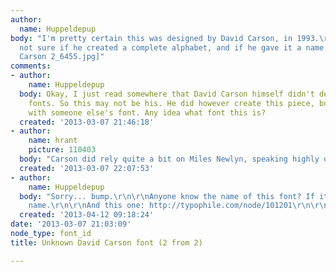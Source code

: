 ```yaml
---
author:
  name: Huppeldepup
body: "I'm pretty certain this was designed by David Carson, in 1993.\r\n\r\nBut I'm
  not sure if he created a complete alphabet, and if he gave it a name.\r\n\r\n[img:sites/default/files/old-images/David
  Carson 2_6455.jpg]"
comments:
- author:
    name: Huppeldepup
  body: Okay, I just read somewhere that David Carson himself didn't design that many
    fonts. So this may not be his. He did however create this piece, but then probably
    with someone else's font. Any idea what font this is?
  created: '2013-03-07 21:46:18'
- author:
    name: hrant
    picture: 110403
  body: "Carson did rely quite a bit on Miles Newlyn, speaking highly of him.\r\n\r\nhhp\r\n"
  created: '2013-03-07 22:07:53'
- author:
    name: Huppeldepup
  body: "Sorry... bump.\r\n\r\nAnyone know the name of this font? If it even has a
    name.\r\n\r\nAnd this one: http://typophile.com/node/101201\r\n\r\nThomas"
  created: '2013-04-12 09:18:24'
date: '2013-03-07 21:03:09'
node_type: font_id
title: Unknown David Carson font (2 from 2)

---
```

